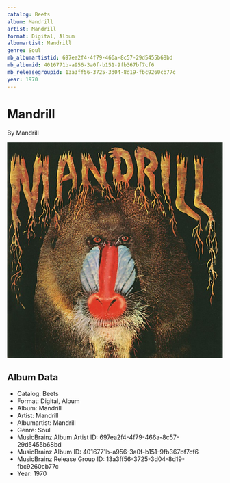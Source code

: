 ```yaml
---
catalog: Beets
album: Mandrill
artist: Mandrill
format: Digital, Album
albumartist: Mandrill
genre: Soul
mb_albumartistid: 697ea2f4-4f79-466a-8c57-29d5455b68bd
mb_albumid: 4016771b-a956-3a0f-b151-9fb367bf7cf6
mb_releasegroupid: 13a3ff56-3725-3d04-8d19-fbc9260cb77c
year: 1970
---
```


# Mandrill

By Mandrill

![](../../assets/beetscovers/Mandrill-Mandrill.jpg)

## Album Data

- Catalog: Beets
- Format: Digital, Album
- Album: Mandrill
- Artist: Mandrill
- Albumartist: Mandrill
- Genre: Soul
- MusicBrainz Album Artist ID: 697ea2f4-4f79-466a-8c57-29d5455b68bd
- MusicBrainz Album ID: 4016771b-a956-3a0f-b151-9fb367bf7cf6
- MusicBrainz Release Group ID: 13a3ff56-3725-3d04-8d19-fbc9260cb77c
- Year: 1970

